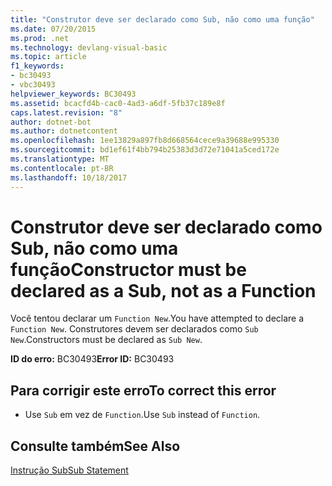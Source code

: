 ```yaml
---
title: "Construtor deve ser declarado como Sub, não como uma função"
ms.date: 07/20/2015
ms.prod: .net
ms.technology: devlang-visual-basic
ms.topic: article
f1_keywords:
- bc30493
- vbc30493
helpviewer_keywords: BC30493
ms.assetid: bcacfd4b-cac0-4ad3-a6df-5fb37c189e8f
caps.latest.revision: "8"
author: dotnet-bot
ms.author: dotnetcontent
ms.openlocfilehash: 1ee13829a897fb8d668564cece9a39688e995330
ms.sourcegitcommit: bd1ef61f4bb794b25383d3d72e71041a5ced172e
ms.translationtype: MT
ms.contentlocale: pt-BR
ms.lasthandoff: 10/18/2017
---
```

# <a name="constructor-must-be-declared-as-a-sub-not-as-a-function"></a><span data-ttu-id="65fc1-102">Construtor deve ser declarado como Sub, não como uma função</span><span class="sxs-lookup"><span data-stu-id="65fc1-102">Constructor must be declared as a Sub, not as a Function</span></span>
<span data-ttu-id="65fc1-103">Você tentou declarar um `Function New`.</span><span class="sxs-lookup"><span data-stu-id="65fc1-103">You have attempted to declare a `Function New`.</span></span> <span data-ttu-id="65fc1-104">Construtores devem ser declarados como `Sub New`.</span><span class="sxs-lookup"><span data-stu-id="65fc1-104">Constructors must be declared as `Sub New`.</span></span>  
  
 <span data-ttu-id="65fc1-105">**ID do erro:** BC30493</span><span class="sxs-lookup"><span data-stu-id="65fc1-105">**Error ID:** BC30493</span></span>  
  
## <a name="to-correct-this-error"></a><span data-ttu-id="65fc1-106">Para corrigir este erro</span><span class="sxs-lookup"><span data-stu-id="65fc1-106">To correct this error</span></span>  
  
-   <span data-ttu-id="65fc1-107">Use `Sub` em vez de `Function`.</span><span class="sxs-lookup"><span data-stu-id="65fc1-107">Use `Sub` instead of `Function`.</span></span>  
  
## <a name="see-also"></a><span data-ttu-id="65fc1-108">Consulte também</span><span class="sxs-lookup"><span data-stu-id="65fc1-108">See Also</span></span>  
 [<span data-ttu-id="65fc1-109">Instrução Sub</span><span class="sxs-lookup"><span data-stu-id="65fc1-109">Sub Statement</span></span>](../../visual-basic/language-reference/statements/sub-statement.md)
